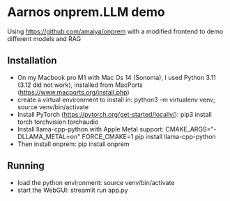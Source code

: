# Aarnos onprem.LLM demo

Using https://github.com/amaiya/onprem with a modified frontend to demo different models and RAG

## Installation

- On my Macbook pro M1 with Mac Os 14 (Sonoma), I used Python 3.11 (3.12 did not work), installed from MacPorts (https://www.macports.org/install.php)
- create a virtual environment to install in: python3 -m virtualenv venv; source venv/bin/activate
- Install PyTorch (https://pytorch.org/get-started/locally/): pip3 install torch torchvision torchaudio
- Install llama-cpp-python with Apple Metal support: CMAKE_ARGS="-DLLAMA_METAL=on" FORCE_CMAKE=1 pip install llama-cpp-python
- Then install onprem: pip install onprem

## Running

- load the python environment: source venv/bin/activate
- start the WebGUI: streamlit run app.py
